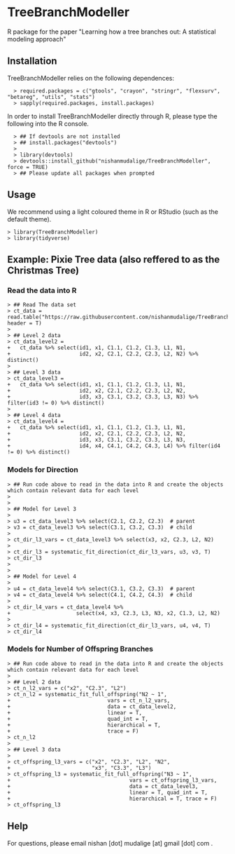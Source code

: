 # TreeBranchModeller
R package for the paper "Learning how a tree branches out: A statistical modeling approach"

## Installation

TreeBranchModeller relies on the following dependences:

```
  > required.packages = c("gtools", "crayon", "stringr", "flexsurv", "betareg", "utils", "stats")
  > sapply(required.packages, install.packages)
```

In order to install TreeBranchModeller directly through R, please type the following into the R console.

```
  > ## If devtools are not installed
  > ## install.packages("devtools")
  > 
  > library(devtools)
  > devtools::install_github("nishanmudalige/TreeBranchModeller", force = TRUE)
  > ## Please update all packages when prompted
```

## Usage

We recommend using a light coloured theme in R or RStudio (such as the default theme).

```
> library(TreeBranchModeller)
> library(tidyverse)
```

## Example: Pixie Tree data (also reffered to as the Christmas Tree)

### Read the data into R

```
> ## Read The data set
> ct_data = read.table("https://raw.githubusercontent.com/nishanmudalige/TreeBranchModeller/main/data/CTobsn.txt", header = T)
> 
> ## Level 2 data
> ct_data_level2 = 
+   ct_data %>% select(id1, x1, C1.1, C1.2, C1.3, L1, N1,
+                      id2, x2, C2.1, C2.2, C2.3, L2, N2) %>% distinct()
> 
> ## Level 3 data
> ct_data_level3 =
+   ct_data %>% select(id1, x1, C1.1, C1.2, C1.3, L1, N1,
+                      id2, x2, C2.1, C2.2, C2.3, L2, N2,
+                      id3, x3, C3.1, C3.2, C3.3, L3, N3) %>% filter(id3 != 0) %>% distinct()
> 
> ## Level 4 data
> ct_data_level4 =
+   ct_data %>% select(id1, x1, C1.1, C1.2, C1.3, L1, N1,
+                      id2, x2, C2.1, C2.2, C2.3, L2, N2,
+                      id3, x3, C3.1, C3.2, C3.3, L3, N3,
+                      id4, x4, C4.1, C4.2, C4.3, L4) %>% filter(id4 != 0) %>% distinct()
```

### Models for Direction
```
> ## Run code above to read in the data into R and create the objects which contain relevant data for each level
>
>
> ## Model for Level 3
>
> u3 = ct_data_level3 %>% select(C2.1, C2.2, C2.3)  # parent
> v3 = ct_data_level3 %>% select(C3.1, C3.2, C3.3)  # child
> 
> ct_dir_l3_vars = ct_data_level3 %>% select(x3, x2, C2.3, L2, N2)
>  
> ct_dir_l3 = systematic_fit_direction(ct_dir_l3_vars, u3, v3, T)
> ct_dir_l3
>
>
> ## Model for Level 4
>
> u4 = ct_data_level4 %>% select(C3.1, C3.2, C3.3)  # parent
> v4 = ct_data_level4 %>% select(C4.1, C4.2, C4.3)  # child
> 
> ct_dir_l4_vars = ct_data_level4 %>% 
+                     select(x4, x3, C2.3, L3, N3, x2, C1.3, L2, N2)
>  
> ct_dir_l4 = systematic_fit_direction(ct_dir_l3_vars, u4, v4, T)
> ct_dir_l4
```

### Models for Number of Offspring Branches
```
> ## Run code above to read in the data into R and create the objects which contain relevant data for each level
>
> ## Level 2 data
> ct_n_l2_vars = c("x2", "C2.3", "L2") 
> ct_n_l2 = systematic_fit_full_offspring("N2 ~ 1", 
+                               vars = ct_n_l2_vars, 
+                               data = ct_data_level2, 
+                               linear = T, 
+                               quad_int = T, 
+                               hierarchical = T, 
+                               trace = F)
> ct_n_l2
>
> ## Level 3 data
>
> ct_offspring_l3_vars = c("x2", "C2.3", "L2", "N2",
+                          "x3", "C3.3", "L3")
> ct_offspring_l3 = systematic_fit_full_offspring("N3 ~ 1",
+                                      vars = ct_offspring_l3_vars, 
+                                      data = ct_data_level3, 
+                                      linear = T, quad_int = T, 
+                                      hierarchical = T, trace = F)
> ct_offspring_l3
```

## Help

For questions, please email nishan [dot] mudalige [at] gmail [dot] com .
